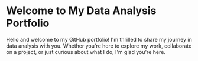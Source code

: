 # Welcome to My Data Analysis Portfolio
Hello and welcome to my GitHub portfolio! I'm thrilled to share my journey in data analysis with you. Whether you're here to explore my work, collaborate on a project, or just curious about what I do, I'm glad you're here.
